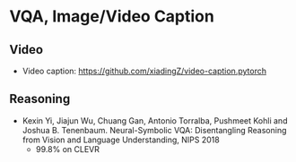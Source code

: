 # VQA, Image/Video Caption

## Video
- Video caption: https://github.com/xiadingZ/video-caption.pytorch

## Reasoning
- Kexin Yi, Jiajun Wu, Chuang Gan, Antonio Torralba, Pushmeet Kohli and Joshua B. Tenenbaum. Neural-Symbolic VQA: Disentangling Reasoning from Vision and Language Understanding, NIPS 2018
	- 99.8% on CLEVR